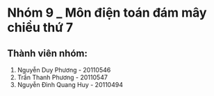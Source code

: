 # Nhóm 9 _ Môn điện toán đám mây chiều thứ 7
## Thành viên nhóm:
1. Nguyễn Duy Phương - 20110546
2. Trần Thanh Phương - 20110547
3. Nguyễn Đình Quang Huy - 20110494
